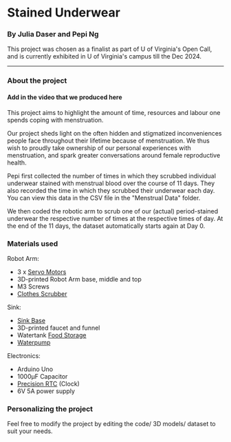 # Stained Underwear
### By Julia Daser and Pepi Ng

This project was chosen as a finalist as part of U of Virginia's Open Call, and is currently exhibited in U of Virginia's campus till the Dec 2024. 

-------

### About the project
#### Add in the video that we produced here

This project aims to highlight the amount of time, resources and labour one spends coping with menstruation.

Our project sheds light on the often hidden and stigmatized inconveniences people face throughout their lifetime because of menstruation. We thus wish to proudly take ownership of our personal experiences with menstruation, and spark greater conversations around female reproductive health.

Pepi first collected the number of times in which they scrubbed individual underwear stained with menstrual blood over the course of 11 days. They also recorded the time in which they scrubbed their underwear each day. You can view this data in the CSV file in the "Menstrual Data" folder.

We then coded the robotic arm to scrub one of our (actual) period-stained underwear the respective number of times at the respective times of day. At the end of the 11 days, the dataset automatically starts again at Day 0. 



### Materials used

Robot Arm:
- 3 x [Servo Motors](https://www.hiwonder.com/products/ld-220mg?_pos=1&_sid=52fc990bb&_ss=r)
- 3D-printed Robot Arm base, middle and top
- M3 Screws
- [Clothes Scrubber](https://www.amazon.com/gp/product/B0CSWVYRTL/ref=ewc_pr_img_1?smid=A2RP8HJO7IWQV2&psc=1)

Sink:
- [Sink Base](https://www.amazon.com/gp/product/B0BXDFKQ64/ref=ppx_yo_dt_b_asin_title_o00_s00?ie=UTF8&psc=1)
- 3D-printed faucet and funnel
- Watertank [Food Storage](https://www.amazon.com/gp/product/B0030MY2Y0/ref=ewc_pr_img_1?smid=ATVPDKIKX0DER&th=1)
- [Waterpump](https://www.amazon.com/Gikfun-Aquarium-Cooled-Diaphragm-EK1856/dp/B0744FWNFR/ref=sr_1_5?crid=35G0B6BWP11VX&dib=eyJ2IjoiMSJ9.AeqwuWdXSo5mNlvZ-V17twYPzyWmoKGJN0sZCKfRIEsvE3sSj7gWo3HBJ8JQzxkeEbzO2A8LcjjFTio4UXofJvTXtnjIJM9G-S5e_zHfbelCDdq-CBy3z0SFmTOn8zT6F5bsNJMMG3UanXf2B0-QRaSsZVyrxWimbsE_UsvEiHZPcTBeib2UOcmA7TDit80Pb-aLm8PudrMfrvLA2o6fZhdL9nmohLsCAOTRYRsR-F525Jj60Mw0aydU0FNTJmq1779qKETsideS6IRPJP81QPuEyM2unHuod37HwgbApLU.UlgXSGfk-KaNS3FfTCm5_uDEnlStndBpEpA6KhcQ4zE&dib_tag=se&keywords=6V+dc+water+pump&qid=1711735510&sprefix=6v+dc+water+pump%2Caps%2C74&sr=8-5)

Electronics:
- Arduino Uno
- 1000μF Capacitor
- [Precision RTC](https://www.adafruit.com/product/5188) (Clock)
- 6V 5A power supply


### Personalizing the project
Feel free to modify the project by editing the code/ 3D models/ dataset to suit your needs.

